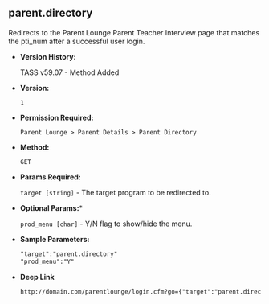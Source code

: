 **parent.directory**
----
  Redirects to the Parent Lounge Parent Teacher Interview page that matches the pti_num after a successful user login.

* **Version History:**

    TASS v59.07 - Method Added

* **Version:**

  	`1`

* **Permission Required:**

  	`Parent Lounge > Parent Details > Parent Directory`

* **Method:**

  	`GET`
  
*  **Params Required:**

	  `target [string]` - The target program to be redirected to.

*  **Optional Params:***

    `prod_menu [char]` - Y/N flag to show/hide the menu.
    
* **Sample Parameters:**

	```HTML
	"target":"parent.directory"
	"prod_menu":"Y"
	```

* **Deep Link**

	```HTML
	http://domain.com/parentlounge/login.cfm?go={"target":"parent.directory","prod_menu":"N"}
	```
